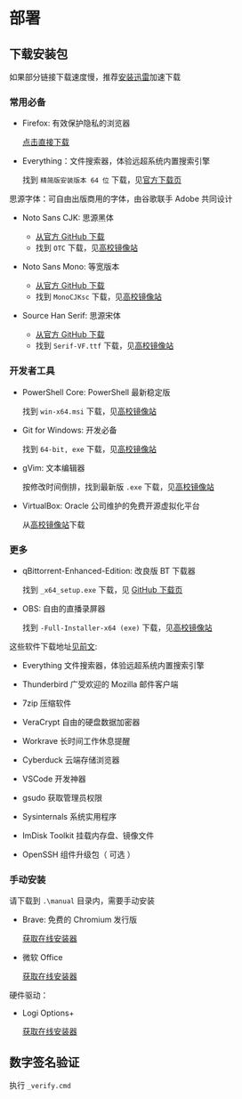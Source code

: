 # 部署

## 下载安装包

如果部分链接下载速度慢，推荐[安装迅雷](https://dl.xunlei.com/)加速下载

### 常用必备

- Firefox: 有效保护隐私的浏览器

  [点击直接下载](https://download.mozilla.org/?product=firefox-latest-ssl&os=win64&lang=zh-CN)

- Everything：文件搜索器，体验远超系统内置搜索引擎

  找到 `精简版安装版本 64 位` 下载，见[官方下载页](https://www.voidtools.com/zh-cn/)

思源字体：可自由出版商用的字体，由谷歌联手 Adobe 共同设计

- Noto Sans CJK: 思源黑体

  - [从官方 GitHub 下载](https://github.com/googlefonts/noto-cjk/releases/latest/download/03_NotoSansCJK-OTC.zip)
  - 找到 `OTC` 下载，见[高校镜像站](https://mirrorz.org/font/GoogleFonts)

- Noto Sans Mono: 等宽版本

  - [从官方 GitHub 下载](https://github.com/googlefonts/noto-cjk/releases/latest/download/13_NotoSansMonoCJKsc.zip)
  - 找到 `MonoCJKsc` 下载，见[高校镜像站](https://mirrorz.org/font/GoogleFonts)

- Source Han Serif: 思源宋体

  - [从官方 GitHub 下载](https://github.com/adobe-fonts/source-han-serif/releases/latest/download/01_SourceHanSerif.ttc.zip)
  - 找到 `Serif-VF.ttf` 下载，见[高校镜像站](https://mirrorz.org/font/AdobeSourceHan)

### 开发者工具

- PowerShell Core: PowerShell 最新稳定版

  找到 `win-x64.msi` 下载，见[高校镜像站](https://mirrorz.org/list/PowerShell)

- Git for Windows: 开发必备

  找到 `64-bit, exe` 下载，见[高校镜像站](https://mirrorz.org/app/Git)

- gVim: 文本编辑器

  按修改时间倒排，找到最新版 `.exe` 下载，见[高校镜像站](https://mirrorz.org/list/vim)

- VirtualBox: Oracle 公司维护的免费开源虚拟化平台

  从[高校镜像站](https://mirrorz.org/app/VirtualBox)下载

### 更多

- qBittorrent-Enhanced-Edition: 改良版 BT 下载器

  找到 `_x64_setup.exe` 下载，见 [GitHub 下载页](https://github.com/c0re100/qBittorrent-Enhanced-Edition/releases/latest)

- OBS: 自由的直播录屏器

  找到 `-Full-Installer-x64 (exe)` 下载，见[高校镜像站](https://mirrorz.org/app/OBS)

这些软件下载地址[见前文](./README.md):

- Everything 文件搜索器，体验远超系统内置搜索引擎
- Thunderbird 广受欢迎的 Mozilla 邮件客户端
- 7zip 压缩软件
- VeraCrypt 自由的硬盘数据加密器

- Workrave 长时间工作休息提醒
- Cyberduck 云端存储浏览器

- VSCode 开发神器
- gsudo 获取管理员权限
- Sysinternals 系统实用程序
- ImDisk Toolkit 挂载内存盘、镜像文件
- OpenSSH 组件升级包（ 可选 ）

### 手动安装

请下载到 `.\manual` 目录内，需要手动安装

- Brave: 免费的 Chromium 发行版

  [获取在线安装器](https://laptop-updates.brave.com/latest/winx64)

- 微软 Office

  [获取在线安装器](https://setup.office.com/)

硬件驱动：

- Logi Options+

  [获取在线安装器](https://www.logitech.com.cn/zh-cn/software/logi-options-plus.html)

## 数字签名验证

执行 `_verify.cmd`
